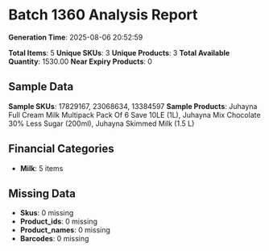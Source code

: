 # Batch 1360 Analysis Report

**Generation Time**: 2025-08-06 20:52:59

**Total Items**: 5
**Unique SKUs**: 3
**Unique Products**: 3
**Total Available Quantity**: 1530.00
**Near Expiry Products**: 0

## Sample Data
**Sample SKUs**: 17829167, 23068634, 13384597
**Sample Products**: Juhayna Full Cream Milk Multipack Pack Of 6 Save 10LE (1L), Juhayna Mix Chocolate 30% Less Sugar (200ml), Juhayna Skimmed Milk (1.5 L)

## Financial Categories
- **Milk**: 5 items

## Missing Data
- **Skus**: 0 missing
- **Product_ids**: 0 missing
- **Product_names**: 0 missing
- **Barcodes**: 0 missing
